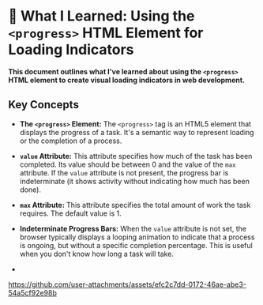 # 🎂 What I Learned: Using the `<progress>` HTML Element for Loading Indicators

**This document outlines what I've learned about using the `<progress>` HTML element to create visual loading indicators in web development.**

## Key Concepts

* **The `<progress>` Element:** The `<progress>` tag is an HTML5 element that displays the progress of a task. It's a semantic way to represent loading or the completion of a process.

* **`value` Attribute:** This attribute specifies how much of the task has been completed. Its value should be between 0 and the value of the `max` attribute. If the `value` attribute is not present, the progress bar is indeterminate (it shows activity without indicating how much has been done).

* **`max` Attribute:** This attribute specifies the total amount of work the task requires. The default value is 1.

* **Indeterminate Progress Bars:** When the `value` attribute is not set, the browser typically displays a looping animation to indicate that a process is ongoing, but without a specific completion percentage. This is useful when you don't know how long a task will take.
* 
https://github.com/user-attachments/assets/efc2c7dd-0172-46ae-abe3-54a5cf92e98b

















